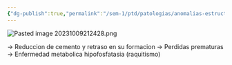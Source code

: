 ```yaml
---
{"dg-publish":true,"permalink":"/sem-1/ptd/patologias/anomalias-estructurales/aplasia/"}
---
```


![Pasted image 20231009212428.png](/img/user/Sem-1/PTD/M%C3%A9dias/Pasted%20image%2020231009212428.png)

→ Reduccion de cemento y retraso en su formacion
→ Perdidas prematuras
→ Enfermedad metabolica hipofosfatasia (raquitismo)